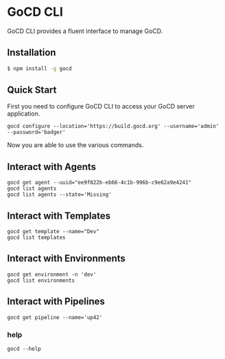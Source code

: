 # GoCD CLI

GoCD CLI provides a fluent interface to manage GoCD.

## Installation

```bash
$ npm install -g gocd
```

## Quick Start

First you need to configure GoCD CLI to access your GoCD server application.
```
gocd configure --location='https://build.gocd.org' --username='admin' --password='badger'
```

Now you are able to use the various commands.

## Interact with Agents
```
gocd get agent --uuid="ee9f822b-eb66-4c1b-996b-c9e62a9e4241"
gocd list agents
gocd list agents --state='Missing'
```

## Interact with Templates
```
gocd get template --name="Dev"
gocd list templates
```

## Interact with Environments
```
gocd get environment -n 'dev'
gocd list environments
```

## Interact with Pipelines
```
gocd get pipeline --name='up42' 
```

### help
```
gocd --help
```